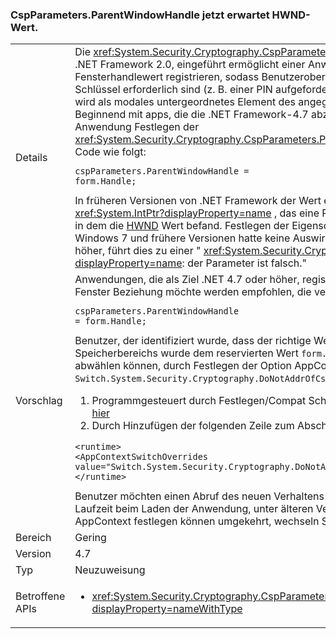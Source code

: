 ### <a name="cspparametersparentwindowhandle-now-expects-hwnd-value"></a>CspParameters.ParentWindowHandle jetzt erwartet HWND-Wert.

|   |   |
|---|---|
|Details|Die <xref:System.Security.Cryptography.CspParameters.ParentWindowHandle> Wert, der in .NET Framework 2.0, eingeführt ermöglicht einer Anwendung, ein übergeordnetes Fensterhandlewert registrieren, sodass Benutzeroberflächen, die Zugriff auf den Schlüssel erforderlich sind (z. B. einer PIN aufgefordert, oder die Zustimmung Dialogfeld) wird als modales untergeordnetes Element des angegebenen Fensters geöffnet. Beginnend mit apps, die die .NET Framework-4.7 abzielen, kann eine Windows Forms-Anwendung Festlegen der <xref:System.Security.Cryptography.CspParameters.ParentWindowHandle> Eigenschaft mit Code wie folgt:<pre><code class="language-C#">cspParameters.ParentWindowHandle = form.Handle;&#13;&#10;</code></pre>In früheren Versionen von .NET Framework der Wert erwartet wurde ein <xref:System.IntPtr?displayProperty=name> , das eine Position im Arbeitsspeicher darstellt, in dem die [HWND](https://msdn.microsoft.com/library/windows/desktop/aa383751.aspx#HWND) Wert befand. Festlegen der Eigenschaft Formular an. Behandeln unter Windows 7 und frühere Versionen hatte keine Auswirkungen, aber auf Windows 8 und höher, führt dies zu einer &quot; <xref:System.Security.Cryptography.CryptographicException?displayProperty=name>: der Parameter ist falsch.&quot;|
|Vorschlag|Anwendungen, die als Ziel .NET 4.7 oder höher, registrieren Sie eine übergeordnete Fenster Beziehung möchte werden empfohlen, die vereinfachten Form verwenden:<pre><code class="language-C#">cspParameters.ParentWindowHandle = form.Handle;&#13;&#10;</code></pre>Benutzer, der identifiziert wurde, dass der richtige Wert zur Übergabe der Adresse eines Speicherbereichs wurde dem reservierten Wert <code>form.Handle</code> das geänderte Verhalten abwählen können, durch Festlegen der Option AppContext <code>Switch.System.Security.Cryptography.DoNotAddrOfCspParentWindowHandle</code> zu <code>true</code>.<ol><li>Programmgesteuert durch Festlegen/Compat Schaltet die AppContext wie erläutert [hier](http://blogs.msdn.com/b/dotnet/archive/2015/04/29/net-announcements-at-build-2015.aspx#dotnet46)</li><li>Durch Hinzufügen der folgenden Zeile zum Abschnitt <code>&lt;runtime&gt;</code> der app.config-Datei:</li></ol><pre><code class="language-xml">&lt;runtime&gt;&#13;&#10;&lt;AppContextSwitchOverrides value=&quot;Switch.System.Security.Cryptography.DoNotAddrOfCspParentWindowHandle=true&quot;/&gt;&#13;&#10;&lt;/runtime&gt;&#13;&#10;</code></pre>Benutzer möchten einen Abruf des neuen Verhaltens auf die .NET Framework 4.7-Laufzeit beim Laden der Anwendung, unter älteren Versionen von .NET Framework die AppContext festlegen können umgekehrt, wechseln Sie zur <code>false</code>.|
|Bereich|Gering|
|Version|4.7|
|Typ|Neuzuweisung|
|Betroffene APIs|<ul><li><xref:System.Security.Cryptography.CspParameters.ParentWindowHandle?displayProperty=nameWithType></li></ul>|

